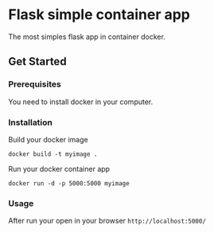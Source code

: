 # Flask simple container app

The most simples flask app in container docker.

## Get Started

###  Prerequisites

You need to install docker in your computer.

### Installation

Build your docker image
~~~shell
docker build -t myimage .
~~~

Run your docker container app
~~~shell
docker run -d -p 5000:5000 myimage
~~~

### Usage

After run your open in your browser ``http://localhost:5000/``
